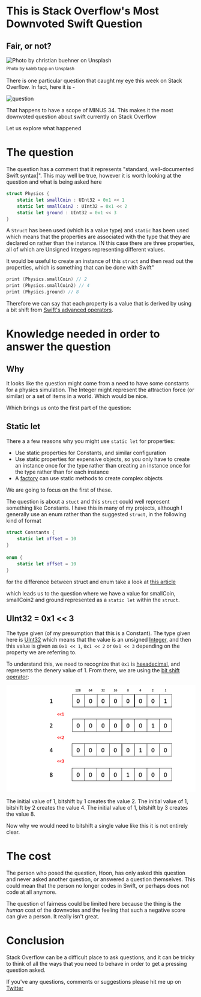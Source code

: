 # This is Stack Overflow's Most Downvoted Swift Question
## Fair, or not?

![Photo by christian buehner on Unsplash](Images/kaleb-tapp-J59wWPn09BE-unsplash.jpg)<br/>
<sub>Photo by kaleb tapp on Unsplash<sub>

There is one particular question that caught my eye this week on Stack Overflow. In fact, here it is -

![question](Images/question)

That happens to have a scope of MINUS 34. This makes it the most downvoted question about swift currently on Stack Overflow

Let us explore what happened

# The question
The question has a comment that it represents "standard, well-documented Swift syntax|". This may well be true, however it is worth looking at the question and what is being asked here

```swift
struct Physics {
    static let smallCoin : UInt32 = 0x1 << 1
    static let smallCoin2 : UInt32 = 0x1 << 2
    static let ground : UInt32 = 0x1 << 3
}
```

A `Struct` has been used (which is a value type) and `static` has been used which means that the properties are associated with the type that they are declared on rather than the instance. IN this case there are three properties, all of which are Unsigned Integers representing different values.

It would be useful to create an instance of this `struct` and then read out the properties, which is something that can be done with Swift"

```swift
print (Physics.smallCoin) // 2
print (Physics.smallCoin2) // 4
print (Physics.ground) // 8
```

Therefore we can say that each property is a value that is derived by using a bit shift from [Swift's advanced operators](https://docs.swift.org/swift-book/LanguageGuide/AdvancedOperators.html).

# Knowledge needed in order to answer the question
## Why
It looks like the question might come from a need to have some constants for a physics simulation. The Integer might represent the attraction force (or similar) or a set of items in a world. Which would be nice. 

Which brings us onto the first part of the question:

## Static let
There a a few reasons why you might use `static let` for properties:
* Use static properties for Constants, and similar configuration
* Use static properties for expensive objects, so you only have to create an instance once for the type rather than creating an instance once for the type rather than for each instance
* A [factory](https://stevenpcurtis.medium.com/the-factory-pattern-using-swift-b534ae9f983f) can use static methods to create complex objects

We are going to focus on the first of these.

The question is about a `stuct` and this `struct` could well represent something like Constants. I have this in many of my projects, although I generally use an enum rather than the suggested `struct`, in the following kind of format

```swift
struct Constants {
    static let offset = 10
}

enum {
    static let offset = 10
}
```

for the difference between struct and enum take a look at [this article](https://stevenpcurtis.medium.com/classes-enums-or-structures-how-to-choose-your-swift-type-f33b4b76230e)

which leads us to the question where we have a value for smallCoin, smallCoin2 and ground represented as a `static let` within the `struct`.


## UInt32 = 0x1 << 3
The type given (of my presumption that this is a Constant). The type given here is [UInt32](https://medium.com/@stevenpcurtis.sc/int-uint8-or-uint16-swift-im-confused-bbb19f28e4ad) which means that the value is an unsigned [Integer](https://stevenpcurtis.medium.com/what-is-an-integer-1a26cdd18d68), and then this value is given as `0x1 << 1`, `0x1 << 2` or `0x1 << 3` depending on the property we are referring to. 

To understand this, we need to recognize that `0x1` is [hexadecimal](https://medium.com/@stevenpcurtis.sc/hexadecimal-in-programming-691ffe32f707), and represents the denery value of 1. From there, we are using the [bit shift operator](https://docs.swift.org/swift-book/LanguageGuide/AdvancedOperators.html):

![Presentation](Images/Presentation.png)

The initial value of 1, bitshift by 1 creates the value 2.
The initial value of 1, bitshift by 2 creates the value 4.
The initial value of 1, bitshift by 3 creates the value 8.

Now why we would need to bitshift a single value like this it is not entirely clear.

# The cost
The person who posed the question, Hoon, has only asked this question and never asked another question, or answered a question themselves. This could mean that the person no longer codes in Swift, or perhaps does not code at all anymore. 

The question of fairness could be limited here because the thing is the *human* cost of the downvotes and the feeling that such a negative score can give a person. It really isn't great.

# Conclusion
Stack Overflow can be a difficult place to ask questions, and it can be tricky to think of all the ways that you need to behave in order to get a pressing question asked.

If you've any questions, comments or suggestions please hit me up on [Twitter](https://twitter.com/stevenpcurtis)
